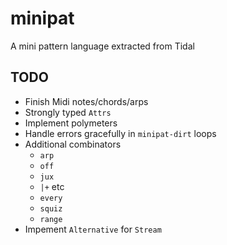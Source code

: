 # minipat

A mini pattern language extracted from Tidal

## TODO

* Finish Midi notes/chords/arps
* Strongly typed `Attrs`
* Implement polymeters
* Handle errors gracefully in `minipat-dirt` loops
* Additional combinators
  * `arp`
  * `off`
  * `jux`
  * `|+` etc
  * `every`
  * `squiz`
  * `range`
* Impement `Alternative` for `Stream`

